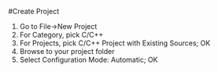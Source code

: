 #Create Project
  1. Go to File->New Project
  2. For Category, pick C/C++
  3. For Projects, pick C/C++ Project with Existing Sources; OK
  3. Browse to your project folder 
  4. Select Configuration Mode: Automatic; OK
